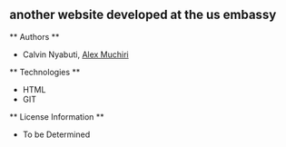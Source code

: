 ## another website developed at the us embassy

** Authors **
- Calvin Nyabuti, [Alex Muchiri](https://github.com/alex-muchiri)

** Technologies **
- HTML
- GIT

** License Information **
- To be Determined 